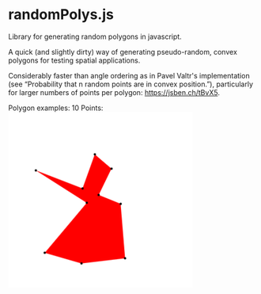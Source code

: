 # randomPolys.js
Library for generating random polygons in javascript. 

A quick (and slightly dirty) way of generating pseudo-random, convex polygons for testing spatial applications.

Considerably faster than angle ordering as in Pavel Valtr's implementation (see “Probability that n random points are in convex position.”), particularly for larger numbers of points per polygon: https://jsben.ch/tBvX5.

Polygon examples:
10 Points: 
![picture](src/img/10_pts.PNG)
